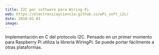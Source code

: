 ```yaml
---
title: I2C por software para Wiring Pi
web: https://electronicayciencia.github.io/wPi_soft_i2c/
date: 2018-01-01
image: 
---
```


Implementación en C del protocolo I2C. Pensado en un primer momento para Raspberry Pi utiliza la librería WiringPi.
Se puede portar fácilmente a otras plataformas.


